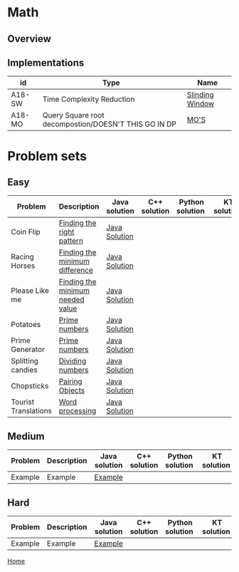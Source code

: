 # Math


## Overview


## Implementations
 id| Type|Name
--------|-------------------|-----------------
A18-SW| Time Complexity Reduction | [Slinding Window](https://github.com/mua-uniandes/mua-uniandes.github.io/blob/master/GraphsDoc/Algorithms/DepthFirstSearch.md)
A18-MO| Query Square root decompostion/DOESN'T THIS GO IN DP | [MO'S](https://github.com/mua-uniandes/mua-uniandes.github.io/blob/master/GraphsDoc/Algorithms/DepthFirstSearch.md)

# Problem sets
## Easy
 Problem| Description| Java solution | C++ solution | Python solution | KT solution
--------|----------------|-----------------|--------------|--------------|--------------
Coin Flip| [Finding the right pattern](https://www.codechef.com/problems/CONFLIP)| [Java Solution](https://github.com/mua-uniandes/weekly-problems/blob/master/Java/CONFLIP.java)
Racing Horses| [Finding the minimum difference](https://www.codechef.com/problems/HORSES)|[Java Solution](https://github.com/mua-uniandes/weekly-problems/blob/master/Java/HORSES.java)
Please Like me|[Finding the minimum needed value](https://www.codechef.com/problems/PLZLYKME)|[Java Solution](https://github.com/mua-uniandes/weekly-problems/blob/master/Java/PLZLYKME.java)
Potatoes|[Prime numbers](https://www.codechef.com/problems/POTATOES)|[Java Solution](https://github.com/mua-uniandes/weekly-problems/blob/master/Java/POTATOES.java)
Prime Generator|[Prime numbers](https://www.codechef.com/problems/PRIME1)|[Java Solution](https://github.com/mua-uniandes/weekly-problems/blob/master/Java/PRIME1.java)
Splitting candies|[Dividing numbers](https://www.codechef.com/problems/SPCANDY)|[Java Solution](https://github.com/mua-uniandes/weekly-problems/blob/master/Java/SPCANDY.java)
Chopsticks|[Pairing Objects](https://www.codechef.com/problems/TACHSTCK)|[Java Solution](https://github.com/mua-uniandes/weekly-problems/blob/master/Java/TACHSTCK.java)
Tourist Translations|[Word processing](https://www.codechef.com/problems/TOTR)|[Java Solution](https://github.com/mua-uniandes/weekly-problems/blob/master/Java/TOTR.java)

## Medium
 Problem| Description| Java solution | C++ solution | Python solution | KT solution
--------|----------------|-----------------|--------------|--------------|--------------
Example| Example| [Example](https://github.com/mua-uniandes/mua-uniandes.github.io/blob/master/GraphsDoc/Algorithms/DepthFirstSearch.md)
## Hard
 Problem| Description| Java solution | C++ solution | Python solution | KT solution
--------|----------------|-----------------|--------------|--------------|--------------
Example| Example| [Example](https://github.com/mua-uniandes/mua-uniandes.github.io/blob/master/GraphsDoc/Algorithms/DepthFirstSearch.md)

[Home](https://github.com/mua-uniandes/mua-uniandes.github.io/blob/master/README.md)

